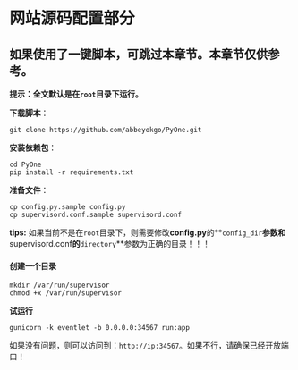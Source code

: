 # 网站源码配置部分

## **如果使用了一键脚本，可跳过本章节。本章节仅供参考。**

**提示：全文默认是在`root`目录下运行。**

**下载脚本**：

```text
git clone https://github.com/abbeyokgo/PyOne.git
```

**安装依赖包**：

```text
cd PyOne
pip install -r requirements.txt
```

**准备文件**：

```text
cp config.py.sample config.py
cp supervisord.conf.sample supervisord.conf
```

**tips:** 如果当前不是在`root`目录下，则需要修改**config.py**的**`config_dir`**参数和**supervisord.conf**的**`directory`**参数为正确的目录！！！

#### 创建一个目录

```text
mkdir /var/run/supervisor
chmod +x /var/run/supervisor
```

**试运行**

```text
gunicorn -k eventlet -b 0.0.0.0:34567 run:app
```

如果没有问题，则可以访问到：`http://ip:34567`。如果不行，请确保已经开放端口！

